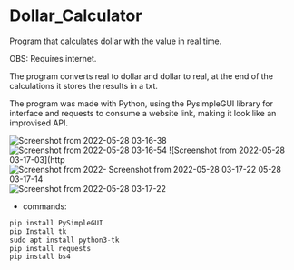 # Dollar_Calculator
Program that calculates dollar with the value in real time.  

OBS: Requires internet.  

The program converts real to dollar and dollar to real, at the end of the calculations it stores the results in a txt.  

The program was made with Python, using the PysimpleGUI library for interface and requests to consume a website link, making it look like an improvised API.

![Screenshot from 2022-05-28 03-16-38](https://user-images.githubusercontent.com/64646796/170813250-71f8cf67-3eb2-426b-889d-7e0d7d553ca2.png)
![Screenshot from 2022-05-28 03-16-54](https://user-images.githubusercontent.com/64646796/170813253-514554be-7c72-4ec8-b2df-9e79280ec7f4.png)
![Screenshot from 2022-05-28 03-17-03](http
![Screenshot from 2022-
![Screenshot from 2022-05-28 03-17-22](https://user-images.githubusercontent.com/64646796/170813265-8c14fab3-5605-44b3-bd7b-3498405aaf0d.png)
05-28 03-17-14](https://user-images.githubusercontent.com/64646796/170813259-1b3a487d-cb9d-436d-ad3d-f819fff4ff76.png)
![Screenshot from 2022-05-28 03-17-22](https://user-images.githubusercontent.com/64646796/170813289-375b2ef7-0afc-4690-89d0-5dcd4e569685.png)

- commands:
```python
pip install PySimpleGUI
pip Install tk
sudo apt install python3-tk
pip install requests
pip install bs4
```
